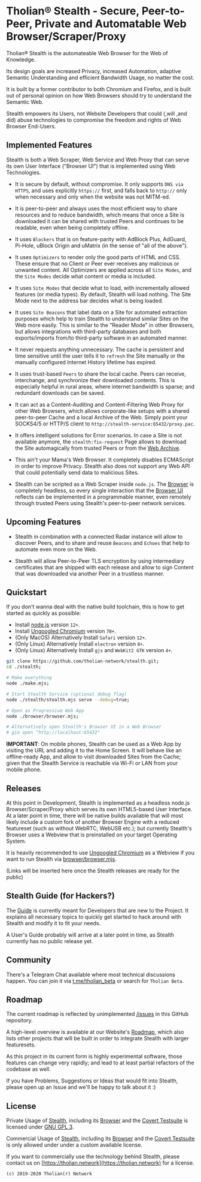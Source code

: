 
# Tholian® Stealth - Secure, Peer-to-Peer, Private and Automatable Web Browser/Scraper/Proxy

Tholian® Stealth is the automateable Web Browser for the Web of Knowledge.

Its design goals are increased Privacy, increased Automation, adaptive Semantic
Understanding and efficient Bandwidth Usage, no matter the cost.

It is built by a former contributor to both Chromium and Firefox, and is built out
of personal opinion on how Web Browsers should try to understand the Semantic Web.

Stealth empowers its Users, not Website Developers that could (,will ,and did) abuse
technologies to compromise the freedom and rights of Web Browser End-Users.


## Implemented Features

Stealth is both a Web Scraper, Web Service and Web Proxy that can serve its own
User Interface ("Browser UI") that is implemented using Web Technologies.

- It is secure by default, without compromise. It only supports `DNS via HTTPS`,
  and uses explicitly `https://` first, and falls back to `http://` only when
  necessary and only when the website was not MITM-ed.

- It is peer-to-peer and always uses the most efficient way to share resources
  and to reduce bandwidth, which means that once a Site is downloaded it can be
  shared with trusted Peers and continues to be readable, even when being
  completely offline.

- It uses `Blockers` that is on feature-parity with AdBlock Plus, AdGuard, Pi-Hole,
  uBlock Origin and uMatrix (in the sense of "all of the above").

- It uses `Optimizers` to render only the good parts of HTML and CSS. These ensure that
  no Client or Peer ever receives any malicious or unwanted content. All Optimizers are
  applied across all `Site Modes`, and the `Site Modes` decide what content or media is
  included.

- It uses `Site Modes` that decide what to load, with incrementally allowed features
  (or media types). By default, Stealth will load nothing. The Site Mode next to the
  address bar decides what is being loaded.

- It uses `Site Beacons` that label data on a Site for automated extraction purposes
  which help to train Stealth to understand similar Sites on the Web more easily.
  This is similar to the "Reader Mode" in other Browsers, but allows integrations with
  third-party databases and both exports/imports from/to third-party software in an
  automated manner.

- It never requests anything unnecessary. The cache is persistent and time sensitive
  until the user tells it to `refresh` the Site manually or the manually configured
  Internet History lifetime has expired.

- It uses trust-based `Peers` to share the local cache. Peers can receive, interchange,
  and synchronize their downloaded contents. This is especially helpful in rural areas,
  where internet bandwidth is sparse; and redundant downloads can be saved.

- It can act as a Content-Auditing and Content-Filtering Web Proxy for other Web Browsers,
  which allows corporate-like setups with a shared peer-to-peer Cache and a local Archive
  of the Web. Simply point your SOCKS4/5 or HTTP/S client to `http://stealth-service:65432/proxy.pac`.

- It offers intelligent solutions for Error scenarios. In case a Site is not available
  anymore, the `stealth:fix-request` Page allows to download the Site automagically from
  trusted Peers or from the [Web Archive](https://web.archive.org).

- This ain't your Mama's Web Browser. It completely disables ECMAScript in order to improve
  Privacy. Stealth also does not support any Web API that could potentially send data to
  malicious Sites.

- Stealth can be scripted as a Web Scraper inside `node.js`. The [Browser](./browser/source)
  is completely headless, so every single interaction that the [Browser UI](./browser/design)
  reflects can be implemented in a programmable manner, even remotely through trusted Peers
  using Stealth's peer-to-peer network services.


## Upcoming Features

- Stealth in combination with a connected Radar instance will allow to discover Peers, and
  to share and reuse `Beacons` and `Echoes` that help to automate even more on the Web.

- Stealth will allow Peer-to-Peer TLS encryption by using intermediary certificates that are
  shipped with each release and allow to sign Content that was downloaded via another Peer
  in a trustless manner.


## Quickstart

If you don't wanna deal with the native build toolchain, this
is how to get started as quickly as possible:

- Install [node.js](https://nodejs.org/en/download) version `12+`.
- Install [Ungoogled Chromium](https://github.com/Eloston/ungoogled-chromium/releases) version `70+`.
- (Only MacOS) Alternatively Install `Safari` version `12+`.
- (Only Linux) Alternatively Install `electron` version `8+`.
- (Only Linux) Alternatively Install `gjs` and `WebKit2 GTK` version `4+`.

```bash
git clone https://github.com/tholian-network/stealth.git;
cd ./stealth;

# Make everything
node ./make.mjs;

# Start Stealth Service (optional debug flag)
node ./stealth/stealth.mjs serve --debug=true;

# Open as Progressive Web App
node ./browser/browser.mjs;

# Alternatively open Stealth's Browser UI in a Web Browser
# gio open "http://localhost:65432"
```

**IMPORTANT**: On mobile phones, Stealth can be used as a Web App by visiting the URL and
adding it to the Home Screen. It will behave like an offline-ready App, and allow to visit
downloaded Sites from the Cache; given that the Stealth Service is reachable via Wi-Fi or LAN
from your mobile phone.


## Releases

At this point in Development, Stealth is implemented as a headless node.js Browser/Scraper/Proxy
which serves its own HTML5-based User Interface. At a later point in time, there will be native
builds available that will most likely include a custom fork of another Browser Engine with
a reduced featureset (such as without WebRTC, WebUSB etc.); but currently Stealth's Browser
uses a Webview that is preinstalled on your target Operating System.

It is heavily recommended to use [Ungoogled Chromium](https://ungoogled-software.github.io)
as a Webview if you want to run Stealth via [browser/browser.mjs](/browser/browser.mjs).

(Links will be inserted here once the Stealth releases are ready for the public)


## Stealth Guide (for Hackers?)

The [Guide](/guide/README.md) is currently meant for Developers that are new to the Project.
It explains all necessary topics to quickly get started to hack around with Stealth and modify
it to fit your needs.

A User's Guide probably will arrive at a later point in time, as Stealth currently has no
public release yet.


## Community

There's a Telegram Chat available where most technical discussions happen.
You can join it via [t.me/tholian_beta](https://t.me/tholian_beta) or search for `Tholian Beta`.


## Roadmap

The current roadmap is reflected by unimplemented [/issues](./issues) in this
GitHub repository.

A high-level overview is available at our Website's [Roadmap](https://tholian.network/roadmap.html),
which also lists other projects that will be built in order to integrate Stealth
with larger featuresets.

As this project in its current form is highly experimental software, those features
can change very rapidly; and lead to at least partial refactors of the codebase as
well.

If you have Problems, Suggestions or Ideas that would fit into Stealth, please open
up an Issue and we'll be happy to talk about it :)


## License

Private Usage of [Stealth](/stealth), including its [Browser](/browser) and the
[Covert Testsuite](/covert) is licensed under [GNU GPL 3](./LICENSE_GPL3.txt).

Commercial Usage of [Stealth](/stealth), including its [Browser](/browser) and the
[Covert Testsuite](/covert) is only allowed under under a custom available license.

If you want to commercially use the technology behind Stealth, please contact us on
[https://tholian.network](https://tholian.network) for a license.

`(c) 2019-2020 Tholian(r) Network`

